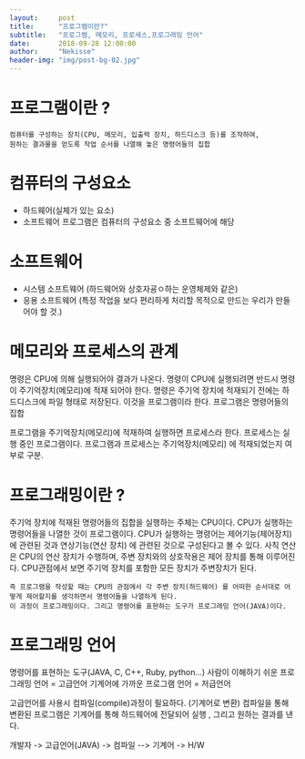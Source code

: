 ```yaml
---
layout:     post
title:      "프로그램이란?"
subtitle:   "프로그램, 메모리, 프로세스,프로그래밍 언어"
date:       2018-09-28 12:00:00
author:     "Nekisse"
header-img: "img/post-bg-02.jpg"
---
```




# 프로그램이란 ?

    컴퓨터를 구성하는 장치(CPU, 메모리, 입출력 장치, 하드디스크 등)를 조작하여,
    원하는 결과물을 얻도록 작업 순서를 나열해 놓은 명령어들의 집합



# 컴퓨터의 구성요소

- 하드웨어(실체가 있는 요소)
- 소프트웨어
  프로그램은 컴퓨터의 구성요소 중 소프트웨어에 해당



# 소프트웨어

- 시스템 소프트웨어  (하드웨어와 상호자굥ㅇ하는 운영체제와 같은)
- 응용 소프트웨어 (특정 작업을 보다 편리하게 처리할 목적으로 만드는 우리가 만들어야 할 것.)





# 메모리와 프로세스의 관계

명령은 CPU에 의해 실행되어야 결과가 나온다.
명령이 CPU에 실행되려면 반드시 명령이 주기억장치(메모리)에 적재 되어야 한다.
명령은 주기억 장치에 적재되기 전에는 하드디스크에 파일 형태로 저장된다. 
이것을 프로그램이라 한다.  프로그램은 명령어들의 집합

프로그램을 주기억장치(메모리)에 적재하여 실행하면 프로세스라 한다.
프로세스는 실행 중인 프로그램이다.
프로그램과 프로세스는 주기억장치(메모리) 에 적재되었는지 여부로 구분.

# 프로그래밍이란 ?
주기억 장치에 적재된 명령어들의 집합을 실행하는 주체는 CPU이다.
CPU가 실행하는 명령어들을 나열한 것이 프로그램이다.
CPU가 실행하는 명령어는 제어기능(제어장치) 에 관련된 것과 연상기능(연산 장치) 에 관련된 것으로 구성된다고 볼 수 있다.
사칙 연산은 CPU의 연산 장치가 수행하며, 주변 장치와의 상호작용은 제어 장치를 통해 이루어진다.
CPU관점에서 보면 주기억 장치를 포함한 모든 장치가 주변장치가 된다.

    즉 프로그램을 작성할 때는 CPU의 관점에서 각 주변 장치(하드웨어) 를 어떠한 순서대로 어떻게 제어할지를 생각하면서 명령어들을 나열하게 된다.
    이 과정이 프로그래밍이다. 그리고 명령어를 표현하는 도구가 프로그래밍 언어(JAVA)이다.
    
# 프로그래밍 언어
명령어를 표현하는 도구(JAVA, C, C++, Ruby, python...)
사람이 이해하기 쉬운 프로그래밍 언어 = 고급언어
기계어에 가까운 프로그램 언어 = 저급언어

고급언어를 사용시   컴파일(compile)과정이 필요하다. (기계어로 변환)
컴파일을 통해 변환된 프로그램은 기계어를 통해 하드웨어에 전달되어 실행 , 그리고 원하는 결과를 낸다.

개발자 -> 고급언어(JAVA) ->   컴파일 --> 기계어 -> H/W


